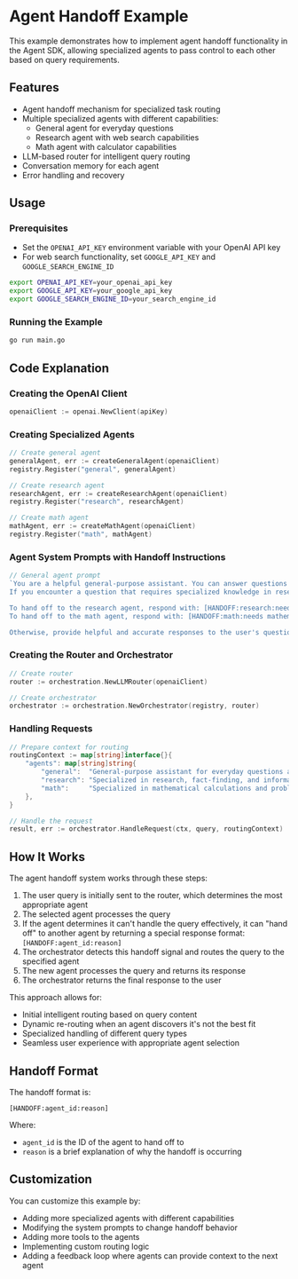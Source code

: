 # Agent Handoff Example

This example demonstrates how to implement agent handoff functionality in the Agent SDK, allowing specialized agents to pass control to each other based on query requirements.

## Features

- Agent handoff mechanism for specialized task routing
- Multiple specialized agents with different capabilities:
  - General agent for everyday questions
  - Research agent with web search capabilities
  - Math agent with calculator capabilities
- LLM-based router for intelligent query routing
- Conversation memory for each agent
- Error handling and recovery

## Usage

### Prerequisites

- Set the `OPENAI_API_KEY` environment variable with your OpenAI API key
- For web search functionality, set `GOOGLE_API_KEY` and `GOOGLE_SEARCH_ENGINE_ID`

```bash
export OPENAI_API_KEY=your_openai_api_key
export GOOGLE_API_KEY=your_google_api_key
export GOOGLE_SEARCH_ENGINE_ID=your_search_engine_id
```

### Running the Example

```bash
go run main.go
```

## Code Explanation

### Creating the OpenAI Client

```go
openaiClient := openai.NewClient(apiKey)
```

### Creating Specialized Agents

```go
// Create general agent
generalAgent, err := createGeneralAgent(openaiClient)
registry.Register("general", generalAgent)

// Create research agent
researchAgent, err := createResearchAgent(openaiClient)
registry.Register("research", researchAgent)

// Create math agent
mathAgent, err := createMathAgent(openaiClient)
registry.Register("math", mathAgent)
```

### Agent System Prompts with Handoff Instructions

```go
// General agent prompt
`You are a helpful general-purpose assistant. You can answer questions on a wide range of topics.
If you encounter a question that requires specialized knowledge in research or mathematics, you should hand off to a specialized agent.

To hand off to the research agent, respond with: [HANDOFF:research:needs specialized research]
To hand off to the math agent, respond with: [HANDOFF:math:needs mathematical calculation]

Otherwise, provide helpful and accurate responses to the user's questions.`
```

### Creating the Router and Orchestrator

```go
// Create router
router := orchestration.NewLLMRouter(openaiClient)

// Create orchestrator
orchestrator := orchestration.NewOrchestrator(registry, router)
```

### Handling Requests

```go
// Prepare context for routing
routingContext := map[string]interface{}{
    "agents": map[string]string{
        "general":  "General-purpose assistant for everyday questions and tasks",
        "research": "Specialized in research, fact-finding, and information retrieval",
        "math":     "Specialized in mathematical calculations and problem-solving",
    },
}

// Handle the request
result, err := orchestrator.HandleRequest(ctx, query, routingContext)
```

## How It Works

The agent handoff system works through these steps:

1. The user query is initially sent to the router, which determines the most appropriate agent
2. The selected agent processes the query
3. If the agent determines it can't handle the query effectively, it can "hand off" to another agent by returning a special response format: `[HANDOFF:agent_id:reason]`
4. The orchestrator detects this handoff signal and routes the query to the specified agent
5. The new agent processes the query and returns its response
6. The orchestrator returns the final response to the user

This approach allows for:
- Initial intelligent routing based on query content
- Dynamic re-routing when an agent discovers it's not the best fit
- Specialized handling of different query types
- Seamless user experience with appropriate agent selection

## Handoff Format

The handoff format is:
```
[HANDOFF:agent_id:reason]
```

Where:
- `agent_id` is the ID of the agent to hand off to
- `reason` is a brief explanation of why the handoff is occurring

## Customization

You can customize this example by:
- Adding more specialized agents with different capabilities
- Modifying the system prompts to change handoff behavior
- Adding more tools to the agents
- Implementing custom routing logic
- Adding a feedback loop where agents can provide context to the next agent 
